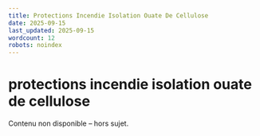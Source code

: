 ```yaml
---
title: Protections Incendie Isolation Ouate De Cellulose
date: 2025-09-15
last_updated: 2025-09-15
wordcount: 12
robots: noindex
---
```


# protections incendie isolation ouate de cellulose

Contenu non disponible – hors sujet.